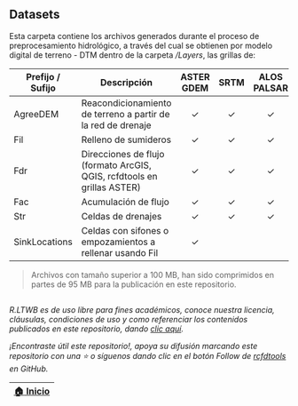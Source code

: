## Datasets

Esta carpeta contiene los archivos generados durante el proceso de preprocesamiento hidrológico, a través del cual se obtienen por modelo digital de terreno - DTM dentro de la carpeta _/Layers_, las grillas de:

| Prefijo / Sufijo | Descripción                                                             | ASTER GDEM | SRTM | ALOS PALSAR | 
|------------------|-------------------------------------------------------------------------|:----------:|:----:|:-----------:|
| AgreeDEM         | Reacondicionamiento de terreno a partir de la red de drenaje            |     ✓      |  ✓   |      ✓      |
| Fil              | Relleno de sumideros                                                    |     ✓      |  ✓   |      ✓      |
| Fdr              | Direcciones de flujo (formato ArcGIS, QGIS, rcfdtools en grillas ASTER) |     ✓      |  ✓   |      ✓      |
| Fac              | Acumulación de flujo                                                    |     ✓      |  ✓   |      ✓      |
| Str              | Celdas de drenajes                                                      |     ✓      |  ✓   |      ✓      |
| SinkLocations    | Celdas con sifones o empozamientos a rellenar usando Fil                |     ✓      |      |             |

> Archivos con tamaño superior a 100 MB, han sido comprimidos en partes de 95 MB para la publicación en este repositorio.

 
##

_R.LTWB es de uso libre para fines académicos, conoce nuestra licencia, cláusulas, condiciones de uso y como referenciar los contenidos publicados en este repositorio, dando [clic aquí](https://github.com/rcfdtools/R.LTWB/wiki/License)._

_¡Encontraste útil este repositorio!, apoya su difusión marcando este repositorio con una ⭐ o síguenos dando clic en el botón Follow de [rcfdtools](https://github.com/rcfdtools) en GitHub._

| [:house: Inicio](https://github.com/rcfdtools/R.LTWB) |
|-------------------------------------------------------|